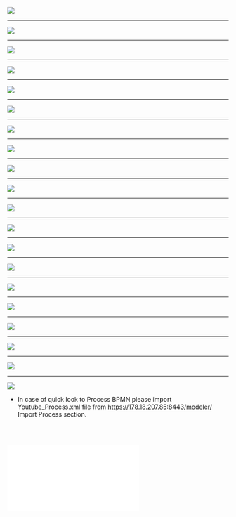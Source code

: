 ﻿


![](/files/ebae758e31f0e0b0f452363c1f421e90-0.jpg)

___

![](/files/ebae758e31f0e0b0f452363c1f421e90-1.jpg)

___

![](/files/ebae758e31f0e0b0f452363c1f421e90-2.jpg)

___

![](/files/ebae758e31f0e0b0f452363c1f421e90-3.jpg)

___

![](/files/ebae758e31f0e0b0f452363c1f421e90-4.jpg)

___

![](/files/ebae758e31f0e0b0f452363c1f421e90-5.jpg)

___

![](/files/ebae758e31f0e0b0f452363c1f421e90-6.jpg)

___

![](/files/ebae758e31f0e0b0f452363c1f421e90-7.jpg)

___

![](/files/ebae758e31f0e0b0f452363c1f421e90-8.jpg)

___

![](/files/ebae758e31f0e0b0f452363c1f421e90-9.jpg)

___

![](/files/ebae758e31f0e0b0f452363c1f421e90-10.jpg)

___

![](/files/ebae758e31f0e0b0f452363c1f421e90-11.jpg)

___

![](/files/ebae758e31f0e0b0f452363c1f421e90-12.jpg)

___

![](/files/ebae758e31f0e0b0f452363c1f421e90-13.jpg)

___

![](/files/ebae758e31f0e0b0f452363c1f421e90-14.jpg)

___

![](/files/ebae758e31f0e0b0f452363c1f421e90-15.jpg)

___

![](/files/ebae758e31f0e0b0f452363c1f421e90-16.jpg)

___

![](/files/ebae758e31f0e0b0f452363c1f421e90-17.jpg)

___

![](/files/ebae758e31f0e0b0f452363c1f421e90-18.jpg)

___

![](/files/ebae758e31f0e0b0f452363c1f421e90-19.jpg)

* In case of quick look to Process BPMN please import Youtube_Process.xml file from https://178.18.207.85:8443/modeler/  Import Process section.
<br>
<br>

![Click to download file](/files/Youtube_Process.xml)
